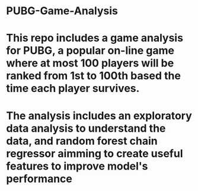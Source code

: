 # PUBG-Game-Analysis

# This repo includes a game analysis for PUBG, a popular on-line game where at most 100 players will be ranked from 1st to 100th based the time each player survives. 
# The analysis includes an exploratory data analysis to understand the data, and random forest chain regressor aimming to create useful features to improve model's performance
